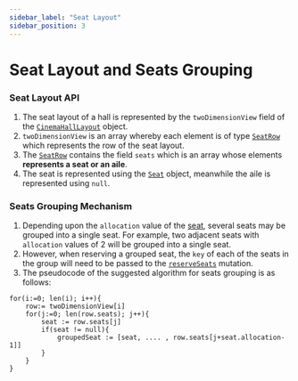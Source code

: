 ```yaml
---
sidebar_label: "Seat Layout"
sidebar_position: 3
---
```


# Seat Layout and Seats Grouping

### Seat Layout API

1. The seat layout of a hall is represented by the `twoDimensionView` field of the [`CinemaHallLayout`](/docs/graphql/objects#cinemahalllayout) object.
2. `twoDimensionView` is an array whereby each element is of type [`SeatRow`](/docs/graphql/objects#seatrow) which represents the row of the seat layout.
3. The [`SeatRow`](/docs/graphql/objects#seatrow) contains the field `seats` which is an array whose elements **represents a seat or an aile**.  
4. The seat is represented using the [`Seat`](/docs/graphql/objects#seat) object, meanwhile the aile is represented using `null`.

### Seats Grouping Mechanism

1. Depending upon the `allocation` value of the [seat](/docs/graphql/objects#seat), several seats may be grouped into a single seat. For example, two adjacent seats with `allocation` values of 2 will be grouped into a single seat. 
2. However, when reserving a grouped seat, the `key` of each of the seats in the group will need to be passed to the [`reserveSeats`](/docs/graphql/mutations#reserveseats) mutation.
3. The pseudocode of the suggested algorithm for seats grouping is as follows:

```
for(i:=0; len(i); i++){
    row:= twoDimensionView[i]
    for(j:=0; len(row.seats); j++){
        seat := row.seats[j]
        if(seat != null){
            groupedSeat := [seat, .... , row.seats[j+seat.allocation-1]]
        }
    }
}
```